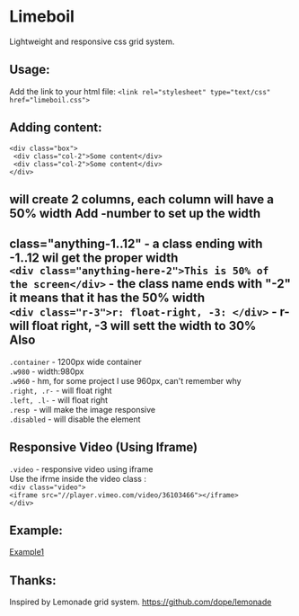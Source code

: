 Limeboil
========
Lightweight and responsive css grid system.

<h2>Usage:</h2>

Add the link to your html file: 
        `<link rel="stylesheet" type="text/css" href="limeboil.css"> `

Adding content:
---------------------
    <div class="box">       
     <div class="col-2">Some content</div>   
     <div class="col-2">Some content</div>  
    </div>    

will create 2 columns, each column will have a 50% width
Add -number to set up the width
--------------------
class="anything-1..12"  - a class ending with -1..12 wil get the proper width  
`<div class="anything-here-2">This is 50% of the screen</div>` - the class name ends with "-2" it means that it has the 50% width  
`<div class="r-3">r: float-right, -3: </div>` - r- will float right, -3 will sett the width to 30%  
Also
--------------------
`.container` - 1200px wide container  
`.w980` - width:980px  
`.w960` - hm, for some project I use 960px, can't remember why   
`.right, .r-` - will float right  
`.left, .l-` - will float right  
`.resp `- will make the image responsive   
`.disabled` - will disable the element  

Responsive Video (Using Iframe)
------------------------------------
`.video` - responsive video using iframe  
Use the ifrme inside the video class :          
          `<div class="video">`   
                   `<iframe src="//player.vimeo.com/video/36103466"></iframe>`     
           `</div>`   


Example:
---------------------
[Example1](http://vitaliejerebnii.com/experiments/limeboil/)  

Thanks:
---------------------
Inspired by Lemonade grid system.
https://github.com/dope/lemonade
